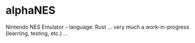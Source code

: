 # alphaNES
Nintendo NES Emulator - language: Rust … very much a work-in-progress (learning, testing, etc.) …

